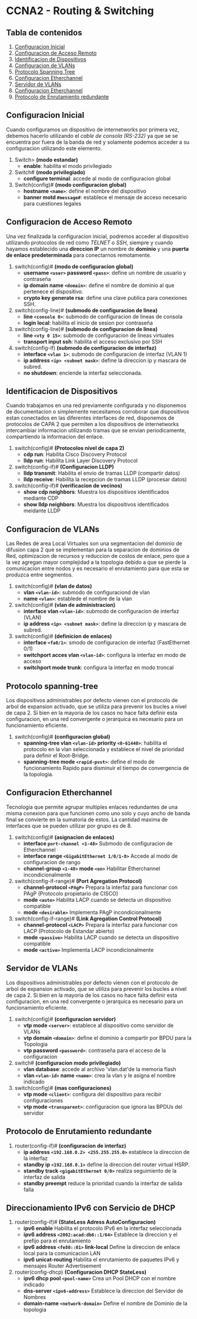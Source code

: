# CCNA2 - Routing & Switching
## Tabla de contenidos
1. [Configuracion Inicial](#configuracion-inicial)
2. [Configuracion de Acceso Remoto](#configuracion-de-acceso-remoto)
3. [Identificacion de Dispositivos](#identificacion-de-dispositivos)
4. [Configuracion de VLANs](#configuracion-de-vlans)
5. [Protocolo Spanning Tree](#protocolo-spanning-tree)
6. [Configuracion Etherchannel](#configuracion-etherchannel)
7. [Servidor de VLANs](#servidor-de-vlans)
8. [Configuracion Etherchannel](#configuracion-etherchannel)
9. [Protocolo de Enrutamiento redundante](#protocolo-de-enrutamiento-redundante)

## Configuracion Inicial
Cuando configuramos un dispositivo de internetworks por primera vez, debemos hacerlo utilizando el *cable de consola (RS-232)* ya que se se encuentra por fuera de la banda de red y solamente podemos acceder a su configuracion utilizando este elemento.

1. Switch> __(modo estandar)__
	* __enable__: habilita el modo privilegiado
2. Switch# __(modo privilegiado)__
	* __configure terminal__: accede al modo de configuracion global
3. Switch(config)# __(modo configuracion global)__
	* __hostname `<name>`__: define el nombre del dispositivo
	* __banner motd `#message#`__: establece el mensaje de acceso necesario para cuestiones legales

## Configuracion de Acceso Remoto
Una vez finalizada la configuracion inicial, podremos acceder al dispositivo utilizando protocolos de red como _TELNET_ o _SSH_, siempre y cuando hayamos establecido una __direccion IP__ un nombre de __dominio__ y una __puerta de enlace predeterminada__ para conectarnos remotamente.

1. switch(config)# __(modo de configuracion global)__
	* __username `<user>` password `<pass>`__: define un nombre de usuario y contraseña
	* __ip domain name `<domain>`__: define el nombre de dominio al que pertenece el dispositivo.
	* __crypto key generate rsa__: define una clave publica para conexiones SSH.
2. switch(config-line)# __(submodo de configuracion de linea)__
	* __line `<console 0>`__: submodo de configuracion de lineas de consola
	* __login local__: habilita el inicio de sesion por contraseña
3. switch(config-line)# __(submodo de configuracion de linea)__
	* __line `<vty 0 15>`__: submodo de configuracion de lineas virtuales
	* __transport input ssh__: habilita el acceso exclusivo por SSH
4. switch(config-if) __(submodo de configuracion de interfaz)__
	* __interface `<vlan 1>`__: submodo de configuracion de interfaz (VLAN 1)
	* __ip address `<ip> <subnet mask>`__: define la direccion ip y mascara de subred.
	* __no shutdown__: enciende la interfaz seleccionada.

## Identificacion de Dispositivos
Cuando trabajamos en una red previamente configurada y no disponemos de documentacion o simplemente necesitamos corroborar que dispositivos estan conectados en las diferentes interfaces de red, disponemos de protocolos de CAPA 2 que permiten a los dispositivos de internetworks intercambiar informacion utilizando tramas que se envian periodicamente, compartiendo la informacion del enlace.

1. switch(config)# __(Protocolos nivel de capa 2)__
	* __cdp run__: Habilita Cisco Discovery Protocol
	* __lldp run__: Habilita Link Layer Discovery Protocol
2. switch(config-if)# __(Configuracion LLDP)__
	* __lldp transmit__: Habilita el envio de tramas LLDP (compartir datos)
	* __lldp receive__: Habilita la recepcion de tramas LLDP (procesar datos)
3. switch(config-if)# __(verificacion de vecinos)__
	* __show cdp neighbors__: Muestra los dispositivos identificados mediante CDP
	* __show lldp neighbors__: Muestra los dispositivos identificados meidante LLDP

## Configuracion de VLANs
Las Redes de area Local Virtuales son una segmentacion del dominio de difusion capa 2 que se implementan para la separacion de dominios de Red, optimizacion de recursos y reduccion de costos de enlace, pero que a la vez agregan mayor complejidad a la topologia debido a que se pierde la comunicacion entre nodos y es necesario el enrutamiento para que esta se produzca entre segmentos.

1. switch(config)# __(vlan de datos)__
	* __vlan `<vlan-id>`__: submodo de configuraciond de vlan
	* __name `<vlan>`__: establede el nombre de la vlan
2. switch(config)# __(vlan de administracion)__
	* __interface vlan `<vlan-id>`__: submodo de configuracion de interfaz (VLAN)
	* __ip address `<ip> <subnet mask>`__: define la direccion ip y mascara de subred.
3. switch(config)# __(definicion de enlaces)__
	* __interface `<fa0/1>`__: smodo de configuracion de interfaz (FastEthernet 0/1)
	* __switchport acces vlan `<vlan-id>`__: configura la interfaz en modo de acceso
	* __switchport mode trunk__: configura la interfaz en modo troncal

## Protocolo spanning-tree

Los dispositivos administrables por defecto vienen con el protocolo de arbol de expansion activado, que se utiliza para prevenir los bucles a nivel de capa 2. Si bien en la mayoria de los casos no hace falta definir esta configuracion, en una red convergente o jerarquica es necesario para un funcionamiento eficiente.

1. switch(config)# __(configuracion global)__
	* __spanning-tree vlan `<vlan-id>` priority `<0-61440>`__: habilita el protocolo en la vlan seleccionada y establece el nivel de prioridad para definir el Root-Bridge.
	* __spanning-tree mode `<rapid-pvst>`__: define el modo de funcionamiento Rapido para disminuir el tiempo de convergencia de la topologia.

## Configuracion Etherchannel
Tecnologia que permite agrupar multiples enlaces redundantes de una misma conexion para que funcionen como uno solo y cuyo ancho de banda final se convierte en la sumatoria de estos. La cantidad maxima de interfaces que se pueden utilizar por grupo es de 8.

1. switch(config)# __(asignacion de enlaces)__
	* __interface `port-channel <1-48>`__ Submodo de configuracion de Etherchannel
	* __interface range `<GigabitEthernet 1/0/1-8>`__ Accede al modo de configuracion de rango
	* __channel-group `<1-48>` mode `<on>`__ Habilitar Etherchannel incondicionalmente
2. switch(config-if-range)# __(Port Agregation Protocol)__
	* __channel-protocol `<PAgP>`__ Prepara la interfaz para funcionar con PAgP (Protocolo propietario de CISCO)
	* __mode `<auto>`__ Habilita LACP cuando se detecta un dispositivo compatible
	* __mode `<desirable>`__ Implementa PAgP incondicionalmente
3. switch(config-if-range)# __(Link Agregation Control Protocol)__
	* __channel-protocol `<LACP>`__ Prepara la interfaz para funcionar con LACP (Protocolo de Estandar abierto)
	* __mode `<passive>`__ Habilita LACP cuando se detecta un dispositivo compatible
	* __mode `<active>`__ Implementa LACP incondicionalmente

## Servidor de VLANs
Los dispositivos administrables por defecto vienen con el protocolo de arbol de expansion activado, que se utiliza para prevenir los bucles a nivel de capa 2. Si bien en la mayoria de los casos no hace falta definir esta configuracion, en una red convergente o jerarquica es necesario para un funcionamiento eficiente.

1. switch(config)# __(configuracion servidor)__
	* __vtp mode `<server>`__: establece al dispositivo como servidor de VLANs
	* __vtp domain `<domain>`__: define el dominio a compartir por BPDU para la Topologia
	* __vtp password `<password>`__: contraseña para el acceso de la configuracion
2. switch# __(configuracion modo privilegiado)__
	* __vlan database__: accede al archivo 'vlan.dat'de la memoria flash
	*	__vlan `<vlan-id>` name `<name>`__: crea la vlan y le asigna el nombre indicado
3. switch(config)# __(mas configuraciones)__
	*	__vtp mode `<client>`__: configura del dispositivo para recibir configuraciones
	* __vtp mode `<transparent>`__: configuracion que ignora las BPDUs del servidor

## Protocolo de Enrutamiento redundante
1. router(config-if)# __(configuracion de interfaz)__
	* __ip address `<192.168.0.2> <255.255.255.0>`__ establece la direccion de la interfaz
	* __standby ip `<192.168.0.1>`__ define la direccion del router virtual HSRP.
	* __standby track `<gigabitEthernet 0/0>`__ realiza seguimiento de la interfaz de salida
	* __standby preempt__ reduce la prioridad cuando la interfaz de salida falla

## Direccionamiento IPv6 con Servicio de DHCP
1. router(config-if)# __(StateLess Adress AutoConfiguracion)__
	* __ipv6 enable__ Habilita el protocolo IPv6 en la interfaz seleccionada
	* __ipv6 address `<2002:acad:db6::1/64>`__ Establece la direccion y el prefijo para el enrutamiento
	* __ipv6 address `<fe80::01>` link-local__ Define la direccion de enlace local para la comunicacion LAN
	* __ipv6 unicat-routing__ Habilita el enrutamiento de paquetes IPv6 y mensajes Router Advertisement
2. router(config-dhcp) __(Configuracion DHCP StateLess)__
	* __ipv6 dhcp pool `<pool-name>`__ Crea un Pool DHCP con el nombre indicado
	* __dns-server `<ipv6-address>`__ Establece la direccion del Servidor de Nombres
	* __domain-name `<network-domain>`__ Define el nombre de Dominio de la topologia